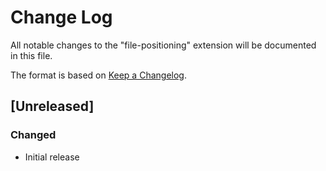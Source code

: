 # Change Log

All notable changes to the "file-positioning" extension will be documented in this file.

The format is based on [Keep a Changelog](http://keepachangelog.com/).


## [Unreleased]

### Changed

- Initial release